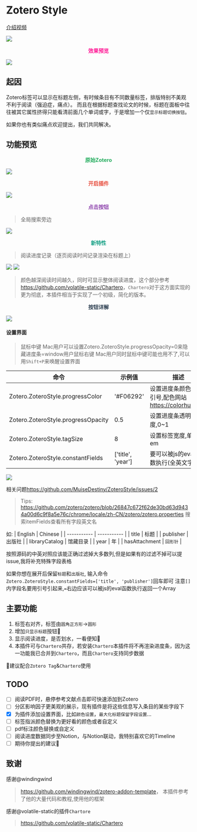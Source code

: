 # Zotero Style

[介绍视频](https://www.bilibili.com/video/BV1PK411o7JN/?share_source=copy_web&vd_source=7b57a26bb78f6cbbfdf8bff111682fa3)

![](https://spr1ng.live/file/8880fce2ffe1b5ead0cd1.png)

<center><font color="deeppink"><b>效果预览</b></font></center>

![](https://spr1ng.live/file/390f08bb91ebff15bb0d1.png)


## 起因
Zotero标签可以显示在标题左侧，有时候条目有不同数量标签，排版特别不美观不利于阅读（强迫症，痛点）。
而且在根据标题查找论文的时候，标题在面板中往往被其它属性挤得只能看清前面几个单词或字，于是增加一个仅`显示标题切换按钮`。

如果你也有类似痛点欢迎提出，我们共同解决。

## 功能预览

<center><font color="#27ae60"><b>原始Zotero</b></font></center>

![](https://spr1ng.live/file/d38124d3529d6dd682dd3.png)

<center><font color="#e74c3c"><b>开启插件</b></font></center>

![](https://spr1ng.live/file/28d1ca9d77abb310db2e2.png)

<center><font color="#8e44ad"><b>点击按钮</b></font></center>

> 全局搜索旁边

![](https://spr1ng.live/file/6bacc5490a52029ff35f6.png)

<center><font color="#16a085"><b>新特性</b></font></center>

> 阅读进度记录（逐页阅读时间记录渲染在标题上）

![](https://spr1ng.live/file/ed09ed3b676eef4d09bd2.png)
![](https://spr1ng.live/file/447b7d8912422770731a5.png)
> 颜色越深阅读时间越久，同时可显示整体阅读进度，这个部分参考<https://github.com/volatile-static/Chartero>，`Chartero`对于这方面实现的更为彻底，本插件相当于实现了一个初级，简化的版本。

<center><font color="#2c3e50"><b>按钮详解</b></font></center>

![](https://spr1ng.live/file/87ac5698538744a03d424.png)

#### 设置界面
> 鼠标中键
Mac用户可以设置Zotero.ZoteroStyle.progressOpacity=0来隐藏进度条=window用户鼠标右键
Mac用户同时鼠标中键可能也用不了,可以用`Shift+P`来唤醒设置界面

| 命令 | 示例值 | 描述 |
| ----------- | ----------- | ----------- |
| Zotero.ZoteroStyle.progressColor | '#F06292' | 设置进度条颜色,注意引号,配色网站<https://colorhunt.co/> |
| Zotero.ZoteroStyle.progressOpacity | 0.5 | 设置进度条透明度,0~1 |
| Zotero.ZoteroStyle.tagSize | 8 | 设置标签宽度,单位em | 
| Zotero.ZoteroStyle.constantFields | ['title', 'year'] | 要可以被js的eval函数执行(全英文字符) |

![](https://spr1ng.live/file/7a36a8cf795e1746ddf01.png)

相关问题<https://github.com/MuiseDestiny/ZoteroStyle/issues/2>

> Tips:
<https://github.com/zotero/zotero/blob/26847c672f62de30bd63d9434a00d6c9f8a5e76c/chrome/locale/zh-CN/zotero/zotero.properties>
搜索itemFields查看所有字段英文名

如:
| English | Chinese |
| ----------- | ----------- |
| title | 标题 |
| publisher | 出版社 |
| libraryCatalog | 馆藏目录 |
| year | 年 |
| hasAttachment | `回形针` |

按照源码的中英对照应该能正确过滤掉大多数列,但是如果有的过滤不掉可以提issue,我将补充特殊字段表格

如果你想在展开后保留`标题`和`出版社`,
输入命令`Zotero.ZoteroStyle.constantFields=['title', 'publisher']`回车即可
注意`[]`内字段名要用引号引起来,`=`右边应该可以被js的eval函数执行返回一个Array

## 主要功能

1. 标签右对齐，标签由`圆角正方形`->`圆形`
2. 增加`只显示标题`按钮🌸
3. 显示阅读进度，是否划水，一看便知👋
4. 本插件可与`Chartero`共存，若安装`Chartero`本插件将不再渲染进度条，因为这一功能我已合并到`Chartero`，而且`Chartero`支持同步数据

🙌建议配合`Zotero Tag`&`Chartero`使用

## TODO
- [ ] 阅读PDF时，悬停参考文献点击即可快速添加到Zotero
- [ ] 分区影响因子更美观的展示，现有插件是将这些信息写入条目的某些字段下
- [x] 为插件添加设置界面，比如`颜色设置`，`最大化标题保留字段设置`...
- [ ] 标签指派颜色替换为更好看的颜色或者自定义
- [ ] pdf标注颜色替换或自定义
- [ ] 阅读进度数据同步至Notion，与Notion联动，我特别喜欢它的Timeline
- [ ] 期待你提出的建议🌸

## 致谢
感谢@windingwind
><https://github.com/windingwind/zotero-addon-template>，
本插件参考了他的大量代码和教程,使用他的框架

感谢@volatile-static的插件`Chartore`
> <https://github.com/volatile-static/Chartero>
